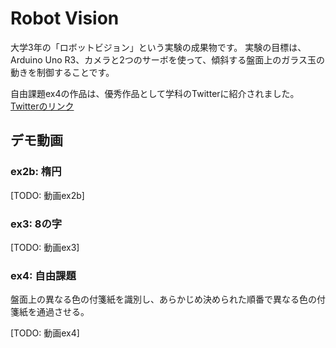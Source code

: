 # Robot Vision

大学3年の「ロボットビジョン」という実験の成果物です。
実験の目標は、Arduino Uno R3、カメラと2つのサーボを使って、傾斜する盤面上のガラス玉の動きを制御することです。

自由課題ex4の作品は、優秀作品として学科のTwitterに紹介されました。[Twitterのリンク](https://twitter.com/WasedaCSE/status/1356432984593682433?s=20&t=zhUC4mR_1GZWej00Unukdw)

## デモ動画

### ex2b: 楕円

[TODO: 動画ex2b]

### ex3: 8の字

[TODO: 動画ex3]

### ex4: 自由課題

盤面上の異なる色の付箋紙を識別し、あらかじめ決められた順番で異なる色の付箋紙を通過させる。

[TODO: 動画ex4]
